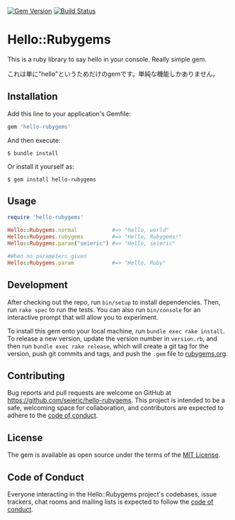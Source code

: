 [![Gem Version](https://badge.fury.io/rb/hello-rubygems.svg)](https://badge.fury.io/rb/hello-rubygems)
[![Build Status](https://travis-ci.com/seieric/hello-rubygems.svg?branch=master)](https://travis-ci.com/seieric/hello-rubygems)
# Hello::Rubygems

This is a ruby library to say hello in your console. Really simple gem.

これは単に"hello"というためだけのgemです。単純な機能しかありません。

## Installation

Add this line to your application's Gemfile:

```ruby
gem 'hello-rubygems'
```

And then execute:

    $ bundle install

Or install it yourself as:

    $ gem install hello-rubygems

## Usage

```ruby
require 'hello-rubygems'

Hello::Rubygems.normal           #=> "hello, world"
Hello::Rubygems.rubygems         #=> "Hello, Rubygems!"
Hello::Rubygems.param("seieric") #=> "Hello, seieric"

#When no parameters given
Hello::Rubygems.param            #=> "Hello, Ruby"
```
## Development

After checking out the repo, run `bin/setup` to install dependencies. Then, run `rake spec` to run the tests. You can also run `bin/console` for an interactive prompt that will allow you to experiment.

To install this gem onto your local machine, run `bundle exec rake install`. To release a new version, update the version number in `version.rb`, and then run `bundle exec rake release`, which will create a git tag for the version, push git commits and tags, and push the `.gem` file to [rubygems.org](https://rubygems.org).

## Contributing

Bug reports and pull requests are welcome on GitHub at https://github.com/seieric/hello-rubygems. This project is intended to be a safe, welcoming space for collaboration, and contributors are expected to adhere to the [code of conduct](https://github.com/seieric/hello-rubygems/blob/master/CODE_OF_CONDUCT.md).


## License

The gem is available as open source under the terms of the [MIT License](https://opensource.org/licenses/MIT).

## Code of Conduct

Everyone interacting in the Hello::Rubygems project's codebases, issue trackers, chat rooms and mailing lists is expected to follow the [code of conduct](https://github.com/seieric/hello-rubygems/blob/master/CODE_OF_CONDUCT.md).

